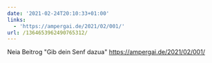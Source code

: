 ```yaml
---
date: '2021-02-24T20:10:33+01:00'
links:
  - 'https://ampergai.de/2021/02/001/'
url: /1364653962490765312/
---
```

Neia Beitrog "Gib dein Senf dazua" https://ampergai.de/2021/02/001/
